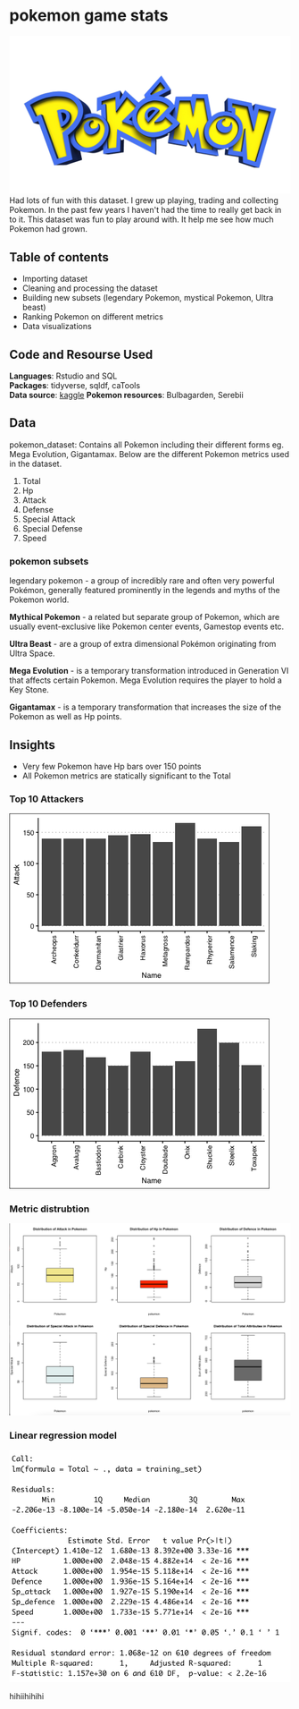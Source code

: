 # pokemon game stats
![](pokemon_logo.png)
Had lots of fun with this dataset. I grew up playing, trading and collecting Pokemon. In the past few years I haven't had the time to really get back in to it. This dataset was fun to play around with. It help me see how much Pokemon had grown. 

## Table of contents 
* Importing dataset
* Cleaning and processing the dataset
* Building new subsets (legendary Pokemon, mystical Pokemon, Ultra beast)
* Ranking Pokemon on different metrics 
* Data visualizations

## Code and Resourse Used 
**Languages**: Rstudio and SQL\
**Packages**: tidyverse, sqldf, caTools\
**Data source**: [kaggle](https://www.kaggle.com/shubhamchambhare/pokemons-and-there-stats)
**Pokemon resources**: Bulbagarden, Serebii  

## Data

pokemon_dataset: Contains all Pokemon including their different forms eg. Mega Evolution, Gigantamax. Below are the different Pokemon metrics used in the dataset.
1. Total
2. Hp
3. Attack
4. Defense
5. Special Attack
6. Special Defense
7. Speed

### pokemon subsets
legendary pokemon - a group of incredibly rare and often very powerful Pokémon, generally featured prominently in the legends and myths of the Pokemon world.

**Mythical Pokemon** - a related but separate group of Pokemon, which are usually event-exclusive like Pokemon center events, Gamestop events etc.

**Ultra Beast** - are a group of extra dimensional Pokémon originating from Ultra Space. 

**Mega Evolution** -  is a temporary transformation introduced in Generation VI that affects certain Pokemon. Mega Evolution requires the player to hold a Key Stone.  

**Gigantamax** - is a temporary transformation that increases the size of the Pokemon as well as Hp points.

## Insights
* Very few Pokemon have Hp bars over 150 points 
* All Pokemon metrics are statically significant to the Total 

### Top 10 Attackers
![](top_attack.png)

### Top 10 Defenders
![](top_def.png)

### Metric distrubtion 
![](boxplots.png)

### Linear regression model 
![](multiple_linear_regression.png)

hihiihihihi
